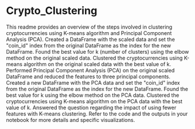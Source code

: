 # Crypto_Clustering
This readme provides an overview of the steps involved in clustering cryptocurrencies using K-means algorithm and Principal Component Analysis (PCA). 
Created a DataFrame with the scaled data and set the "coin_id" index from the original DataFrame as the index for the new DataFrame.
Found the best value for k (number of clusters) using the elbow method on the original scaled data.
Clustered the cryptocurrencies using K-means algorithm on the original scaled data with the best value of k.
Performed Principal Component Analysis (PCA) on the original scaled DataFrame and reduced the features to three principal components.
Created a new DataFrame with the PCA data and set the "coin_id" index from the original DataFrame as the index for the new DataFrame.
Found the best value for k using the elbow method on the PCA data.
Clustered the cryptocurrencies using K-means algorithm on the PCA data with the best value of k.
Answered the question regarding the impact of using fewer features with K-means clustering.
Refer to the code and the outputs in your notebook for more details and specific visualizations.

